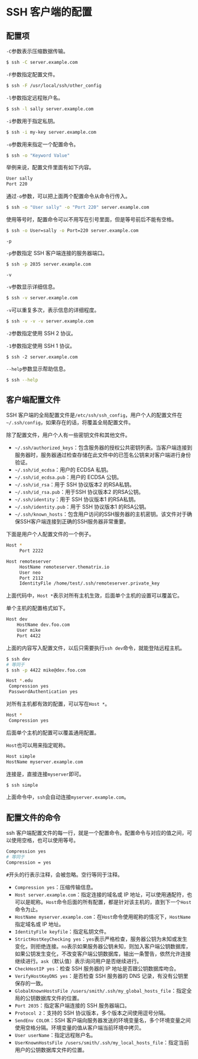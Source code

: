 # SSH 客户端的配置

## 配置项

`-C`参数表示压缩数据传输。

```bash
$ ssh -C server.example.com
```

`-F`参数指定配置文件。

```bash
$ ssh -F /usr/local/ssh/other_config
```

`-l`参数指定远程账户名。

```bash
$ ssh -l sally server.example.com
```

`-i`参数用于指定私钥。

```bash
$ ssh -i my-key server.example.com
```

`-o`参数用来指定一个配置命令。

```bash
$ ssh -o "Keyword Value"
```

举例来说，配置文件里面有如下内容。

```bash
User sally
Port 220
```

通过`-o`参数，可以把上面两个配置命令从命令行传入。

```bash
$ ssh -o "User sally" -o "Port 220" server.example.com
```

使用等号时，配置命令可以不用写在引号里面，但是等号前后不能有空格。

```bash
$ ssh -o User=sally -o Port=220 server.example.com
```

`-p`

`-p`参数指定 SSH 客户端连接的服务器端口。

```bash
$ ssh -p 2035 server.example.com
```

`-v`

`-v`参数显示详细信息。

```bash
$ ssh -v server.example.com
```

`-v`可以重复多次，表示信息的详细程度。

```bash
$ ssh -v -v -v server.example.com
```

`-2`参数指定使用 SSH 2 协议。

`-1`参数指定使用 SSH 1 协议。

```ssh
$ ssh -2 server.example.com
```

`--help`参数显示帮助信息。

```bash
$ ssh --help
```

## 客户端配置文件

SSH 客户端的全局配置文件是`/etc/ssh/ssh_config`，用户个人的配置文件在`~/.ssh/config`，如果存在的话，将覆盖全局配置文件。

除了配置文件，用户个人有一些密钥文件和其他文件。

- `~/.ssh/authorized_keys`：包含服务器的授权公共密钥列表。当客户端连接到服务器时，服务器通过检查存储在此文件中的已签名公钥来对客户端进行身份验证。
- `~/.ssh/id_ecdsa`：用户的 ECDSA 私钥。
- `~/.ssh/id_ecdsa.pub`：用户的 ECDSA 公钥。
- `~/.ssh/id_rsa`：用于 SSH 协议版本2 的RSA私钥。
- `~/.ssh/id_rsa.pub`：用于SSH 协议版本2 的RSA公钥。
- `~/.ssh/identity`：用于 SSH 协议版本1 的RSA私钥。
- `~/.ssh/identity.pub`：用于 SSH 协议版本1 的RSA公钥。
- `~/.ssh/known_hosts`：包含用户访问的SSH服务器的主机密钥。该文件对于确保SSH客户端连接到正确的SSH服务器非常重要。

下面是用户个人配置文件的一个例子。

```bash
Host *
     Port 2222

Host remoteserver
     HostName remoteserver.thematrix.io
     User neo
     Port 2112
     IdentityFile /home/test/.ssh/remoteserver.private_key
```

上面代码中，`Host *`表示对所有主机生效，后面单个主机的设置可以覆盖它。

单个主机的配置格式如下。

```bash
Host dev
    HostName dev.foo.com
    User mike
    Port 4422
```

上面的内容写入配置文件，以后只需要执行`ssh dev`命令，就能登陆远程主机。

```bash
$ ssh dev
# 等同于
$ ssh -p 4422 mike@dev.foo.com
```

```bash
Host *.edu
 Compression yes
 PasswordAuthentication yes
```

对所有主机都有效的配置，可以写在`Host *`。

```bash
Host *
 Compression yes
```

后面单个主机的配置可以覆盖通用配置。

`Host`也可以用来指定昵称。

```bash
Host simple
HostName myserver.example.com
```

连接是，直接连接`myserver`即可。

```bash
$ ssh simple
```

上面命令中，`ssh`会自动连接`myserver.example.com`。

## 配置文件的命令

ssh 客户端配置文件的每一行，就是一个配置命令。配置命令与对应的值之间，可以使用空格，也可以使用等号。

```bash
Compression yes
# 等同于
Compression = yes
```

`#`开头的行表示注释，会被忽略。空行等同于注释。

- `Compression yes`：压缩传输信息。
- `Host server.example.com`：指定连接的域名或 IP 地址，可以使用通配符，也可以是昵称。`Host`命令后面的所有配置，都是针对该主机的，直到下一个`Host`命令为止。
- `HostName myserver.example.com`：在`Host`命令使用昵称的情况下，`HostName`指定域名或 IP 地址。
- `IdentityFile keyfile`：指定私钥文件。
- `StrictHostKeyChecking yes`：`yes`表示严格检查，服务器公钥为未知或发生变化，则拒绝连接。`no`表示如果服务器公钥未知，则加入客户端公钥数据库，如果公钥发生变化，不改变客户端公钥数据库，输出一条警告，依然允许连接继续进行。`ask`（默认值）表示询问用户是否继续进行。
- `CheckHostIP yes`：检查 SSH 服务器的 IP 地址是否跟公钥数据库吻合。
- `VerifyHostKeyDNS yes`：是否检查 SSH 服务器的 DNS 记录，有没有公钥里保存的一致。
- `GlobalKnownHostsFile /users/smith/.ssh/my_global_hosts_file`：指定全局的公钥数据库文件的位置。
- `Port 2035`：指定客户端连接的 SSH 服务器端口。
- `Protocol 2`：支持的 SSH 协议版本，多个版本之间使用逗号分隔。
- `SendEnv COLOR`：SSH 客户端向服务器发送的环境变量名，多个环境变量之间使用空格分隔。环境变量的值从客户端当前环境中拷贝。
- `User userName`：指定远程账户名。
- `UserKnownHostsFile /users/smith/.ssh/my_local_hosts_file`：指定当前用户的公钥数据库文件的位置。
